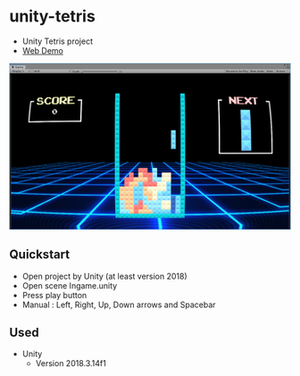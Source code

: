 # unity-tetris
- Unity Tetris project
- [Web Demo](https://mousedoc.github.io/unity-tetris/)  

![Screenshot](/readme/screenshot_00.PNG)

## Quickstart
- Open project by Unity (at least version 2018)
- Open scene Ingame.unity
- Press play button
- Manual : Left, Right, Up, Down arrows and Spacebar

## Used
- Unity
  - Version 2018.3.14f1
